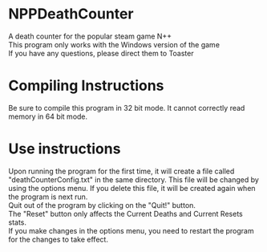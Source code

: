 # NPPDeathCounter
A death counter for the popular steam game N++  
This program only works with the Windows version of the game  
If you have any questions, please direct them to Toaster  
# Compiling Instructions  
Be sure to compile this program in 32 bit mode. It cannot correctly read memory in 64 bit mode.  
# Use instructions  
Upon running the program for the first time, it will create a file called "deathCounterConfig.txt" in the same directory. This file will be changed by using the options menu. If you delete this file, it will be created again when the program is next run.  
Quit out of the program by clicking on the "Quit!" button.  
The "Reset" button only affects the Current Deaths and Current Resets stats.  
If you make changes in the options menu, you need to restart the program for the changes to take effect.  
